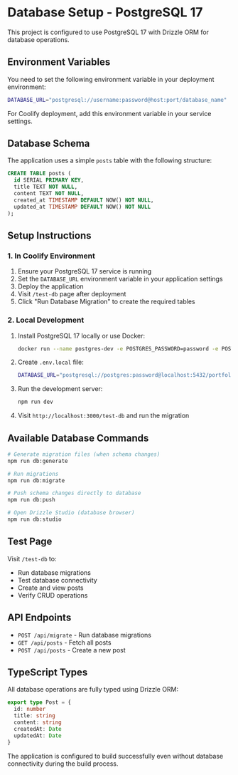 # Database Setup - PostgreSQL 17

This project is configured to use PostgreSQL 17 with Drizzle ORM for database operations.

## Environment Variables

You need to set the following environment variable in your deployment environment:

```bash
DATABASE_URL="postgresql://username:password@host:port/database_name"
```

For Coolify deployment, add this environment variable in your service settings.

## Database Schema

The application uses a simple `posts` table with the following structure:

```sql
CREATE TABLE posts (
  id SERIAL PRIMARY KEY,
  title TEXT NOT NULL,
  content TEXT NOT NULL,
  created_at TIMESTAMP DEFAULT NOW() NOT NULL,
  updated_at TIMESTAMP DEFAULT NOW() NOT NULL
);
```

## Setup Instructions

### 1. In Coolify Environment

1. Ensure your PostgreSQL 17 service is running
2. Set the `DATABASE_URL` environment variable in your application settings
3. Deploy the application
4. Visit `/test-db` page after deployment
5. Click "Run Database Migration" to create the required tables

### 2. Local Development

1. Install PostgreSQL 17 locally or use Docker:
   ```bash
   docker run --name postgres-dev -e POSTGRES_PASSWORD=password -e POSTGRES_DB=portfolio -p 5432:5432 -d postgres:17
   ```

2. Create `.env.local` file:
   ```bash
   DATABASE_URL="postgresql://postgres:password@localhost:5432/portfolio"
   ```

3. Run the development server:
   ```bash
   npm run dev
   ```

4. Visit `http://localhost:3000/test-db` and run the migration

## Available Database Commands

```bash
# Generate migration files (when schema changes)
npm run db:generate

# Run migrations
npm run db:migrate

# Push schema changes directly to database
npm run db:push

# Open Drizzle Studio (database browser)
npm run db:studio
```

## Test Page

Visit `/test-db` to:
- Run database migrations
- Test database connectivity 
- Create and view posts
- Verify CRUD operations

## API Endpoints

- `POST /api/migrate` - Run database migrations
- `GET /api/posts` - Fetch all posts
- `POST /api/posts` - Create a new post

## TypeScript Types

All database operations are fully typed using Drizzle ORM:

```typescript
export type Post = {
  id: number
  title: string
  content: string
  createdAt: Date
  updatedAt: Date
}
```

The application is configured to build successfully even without database connectivity during the build process.